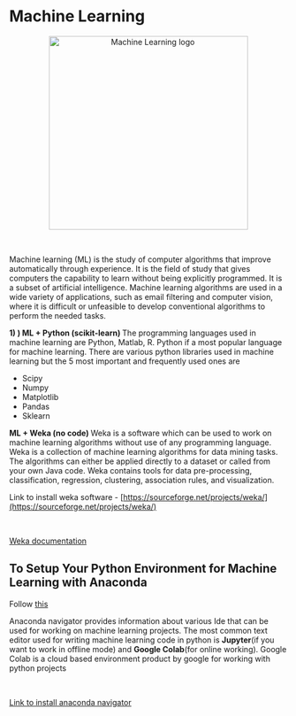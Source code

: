 # Machine Learning

<p align="center"><a href="https://docs.microsoft.com/en-us/azure/machine-learning/" target="_blank"><img src="https://image.shutterstock.com/image-vector/machine-learning-colored-horizontal-vector-260nw-1194225616.jpg" width="360" height="350" title="Achine Learning" alt="Machine Learning logo"></a>
</p>
<br>

Machine learning (ML) is the study of computer algorithms that improve automatically through 
experience. It is the field of study that gives computers the capability to learn without being 
explicitly programmed. It is a subset of artificial intelligence. Machine learning algorithms are used in a wide variety of applications, such as email filtering and computer vision, where it is 
difficult or unfeasible to develop conventional algorithms to perform the needed tasks.

<b> 1) ) ML + Python (scikit-learn) </b>
The programming languages used in machine learning are Python, Matlab, R. Python if a most 
popular language for machine learning. There are various python libraries used in machine 
learning but the 5 most important and frequently used ones are

* Scipy
* Numpy
* Matplotlib
* Pandas
* Sklearn

<b>  ML + Weka (no code) </b>
Weka is a software which can be used to work on machine learning algorithms without use of 
any programming language. Weka is a collection of machine learning algorithms for data 
mining tasks. The algorithms can either be applied directly to a dataset or called from your own 
Java code. Weka contains tools for data pre-processing, classification, regression, clustering, 
association rules, and visualization.
<br>

Link to install weka software - [https://sourceforge.net/projects/weka/](https://sourceforge.net/projects/weka/)

<br>

[Weka documentation](https://waikato.github.io/weka-wiki/documentation/)

##  To Setup Your Python Environment for Machine Learning with Anaconda

Follow [this](https://machinelearningmastery.com/setup-python-environment-machine-learning-deep-learning-anaconda/)

Anaconda navigator provides information about various Ide that can be used for working on 
machine learning projects. The most common text editor used for writing machine learning code in python is <b>Jupyter</b>(if you want to work in offline mode) and <b>Google Colab</b>(for online working). 
Google Colab 
is a cloud based environment product by google for working with python projects

<br>

[Link to install anaconda navigator](https://docs.anaconda.com/anaconda/install/)